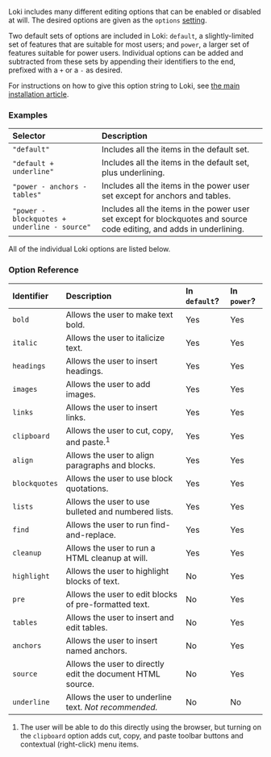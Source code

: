 Loki includes many different editing options that can be enabled or disabled at will. The desired options are given as the `options` [setting](Settings.md).

Two default sets of options are included in Loki: `default`, a slightly-limited set of features that are suitable for most users; and `power`, a larger set of features suitable for power users. Individual options can be added and subtracted from these sets by appending their identifiers to the end, prefixed with a `+` or a `-` as desired.

For instructions on how to give this option string to Loki, see [the main installation article](Installation.md).

### Examples ###
| **Selector** | **Description** |
|:-------------|:----------------|
| `"default"`  | Includes all the items in the default set. |
| `"default + underline"` | Includes all the items in the default set, plus underlining. |
| `"power - anchors - tables"` | Includes all the items in the power user set except for anchors and tables. |
| `"power - blockquotes + underline - source"` | Includes all the items in the power user set except for blockquotes and source code editing, and adds in underlining. |

All of the individual Loki options are listed below.

### Option Reference ###
| **Identifier** | **Description** | **In `default`?** | **In `power`?** |
|:---------------|:----------------|:------------------|:----------------|
| `bold`         | Allows the user to make text bold. | Yes               | Yes             |
| `italic`       | Allows the user to italicize text. | Yes               | Yes             |
| `headings`     | Allows the user to insert headings. | Yes               | Yes             |
| `images`       | Allows the user to add images. | Yes               | Yes             |
| `links`        | Allows the user to insert links. | Yes               | Yes             |
| `clipboard`    | Allows the user to cut, copy, and paste.<sup>1</sup> | Yes               | Yes             |
| `align`        | Allows the user to align paragraphs and blocks. | Yes               | Yes             |
| `blockquotes`  | Allows the user to use block quotations. | Yes               | Yes             |
| `lists`        | Allows the user to use bulleted and numbered lists. | Yes               | Yes             |
| `find`         | Allows the user to run find-and-replace. | Yes               | Yes             |
| `cleanup`      | Allows the user to run a HTML cleanup at will. | Yes               | Yes             |
| `highlight`    | Allows the user to highlight blocks of text. | No                | Yes             |
| `pre`          | Allows the user to edit blocks of pre-formatted text. | No                | Yes             |
| `tables`       | Allows the user to insert and edit tables. | No                | Yes             |
| `anchors`      | Allows the user to insert named anchors. | No                | Yes             |
| `source`       | Allows the user to directly edit the document HTML source. | No                | Yes             |
| `underline`    | Allows the user to underline text. _Not recommended._ | No                | No              |

  1. The user will be able to do this directly using the browser, but turning on the `clipboard` option adds cut, copy, and paste toolbar buttons and contextual (right-click) menu items.